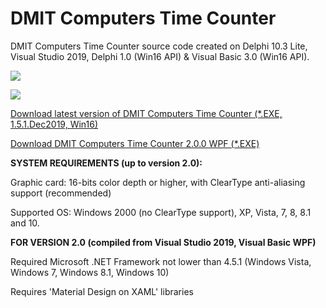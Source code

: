 # DMIT Computers Time Counter
DMIT Computers Time Counter source code created on Delphi 10.3 Lite, Visual Studio 2019, Delphi 1.0 (Win16 API) & Visual Basic 3.0 (Win16 API).<p>
<p><img src="https://raw.githubusercontent.com/dmitryevdev/yearprogress/master/view_dmc-yearprogress.png"></img>
 <p><img src="https://raw.githubusercontent.com/dmitryevdev/yearprogress/master/view_dmitcomp_timecounter.png"></img></p>
<a href="https://github.com/dmitryevdev/timecounter/releases/tag/1.5.1.Dec2019.Win16">Download latest version of DMIT Computers Time Counter (*.EXE, 1.5.1.Dec2019, Win16)</a><p>
<a href="https://github.com/dmitryevdev/timecounter/releases/tag/2.0.0-RC1_20200623">Download DMIT Computers Time Counter 2.0.0 WPF (*.EXE)</a><p><b>SYSTEM REQUIREMENTS (up to version 2.0):</b><p>Graphic card: 16-bits color depth or higher, with ClearType anti-aliasing support (recommended)<p>Supported OS: Windows 2000 (no ClearType support), XP, Vista, 7, 8, 8.1 and 10.
<p><p><b>FOR VERSION 2.0 (compiled from Visual Studio 2019, Visual Basic WPF)</b><p>Required Microsoft .NET Framework not lower than 4.5.1 (Windows Vista, Windows 7, Windows 8.1, Windows 10)
<p>Requires 'Material Design on XAML' libraries
